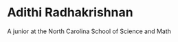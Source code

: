 <!---# adithi-r.github.io
# Build settings
markdown: kramdown
remote-theme: minima
--->
# Adithi Radhakrishnan
A junior at the North Carolina School of Science and Math
